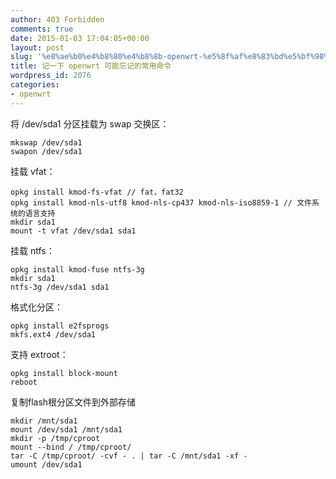 ```yaml
---
author: 403 Forbidden
comments: true
date: 2015-01-03 17:04:05+00:00
layout: post
slug: '%e8%ae%b0%e4%b8%80%e4%b8%8b-openwrt-%e5%8f%af%e8%83%bd%e5%bf%98%e8%ae%b0%e7%9a%84%e5%b8%b8%e7%94%a8%e5%91%bd%e4%bb%a4'
title: 记一下 openwrt 可能忘记的常用命令
wordpress_id: 2076
categories:
- openwrt
---
```

将 /dev/sda1 分区挂载为 swap 交换区：
```shell
mkswap /dev/sda1
swapon /dev/sda1
```


挂载 vfat：
```shell
opkg install kmod-fs-vfat // fat，fat32
opkg install kmod-nls-utf8 kmod-nls-cp437 kmod-nls-iso8859-1 // 文件系统的语言支持
mkdir sda1
mount -t vfat /dev/sda1 sda1
```


挂载 ntfs：
```shell
opkg install kmod-fuse ntfs-3g
mkdir sda1
ntfs-3g /dev/sda1 sda1
```


格式化分区：
```shell
opkg install e2fsprogs
mkfs.ext4 /dev/sda1
```


支持 extroot：
```shell
opkg install block-mount
reboot
```


复制flash根分区文件到外部存储
```shell
mkdir /mnt/sda1
mount /dev/sda1 /mnt/sda1
mkdir -p /tmp/cproot
mount --bind / /tmp/cproot/
tar -C /tmp/cproot/ -cvf - . | tar -C /mnt/sda1 -xf -
umount /dev/sda1
```


